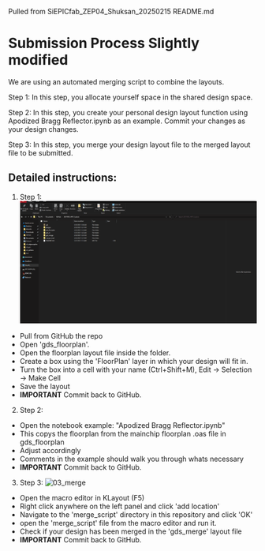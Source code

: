 Pulled from SiEPICfab_ZEP04_Shuksan_20250215 README.md

# Submission Process Slightly modified
We are using an automated merging script to combine the layouts.

Step 1: In this step, you allocate yourself space in the shared design space. 

Step 2: In this step, you create your personal design layout function using Apodized Bragg Reflector.ipynb as an example. Commit your changes as your design changes.

Step 3: In this step, you merge your design layout file to the merged layout file to be submitted.



## Detailed instructions:

1. Step 1:  
![01_floorplan](tutorial/01_floorplan.gif)
  - Pull from GitHub the repo 
  - Open 'gds_floorplan'.
  - Open the floorplan layout file inside the folder.
  - Create a box using the 'FloorPlan' layer in which your design will fit in.
  - Turn the box into a cell with your name (Ctrl+Shift+M), Edit → Selection → Make Cell
  - Save the layout
  - **IMPORTANT** Commit back to GitHub. 

2. Step 2:  
  - Open the notebook example: "Apodized Bragg Reflector.ipynb"
  - This copys the floorplan from the mainchip floorplan .oas file in gds_floorplan
  - Adjust accordingly
  - Comments in the example should walk you through whats necessary
  - **IMPORTANT** Commit back to GitHub. 

3. Step 3:
![03_merge](tutorial/03_merge.gif)
  - Open the macro editor in KLayout (F5)
  - Right click anywhere on the left panel and click 'add location'
  - Navigate to the 'merge_script' directory in this repository and click 'OK'
  - open the 'merge_script' file from the macro editor and run it.
  - Check if your design has been merged in the 'gds_merge' layout file 
  - **IMPORTANT** Commit back to GitHub. 
